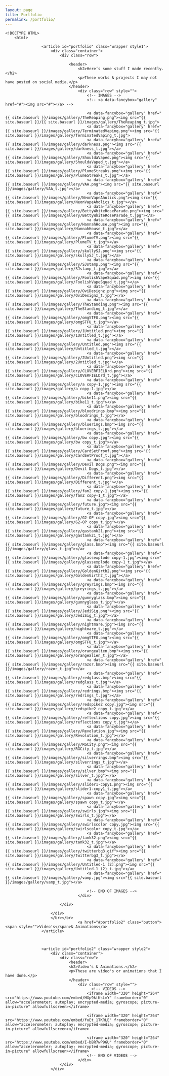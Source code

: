 ```yaml
---
layout: page
title: Portfolio
permalink: /portfolio/
---
```

	<!DOCTYPE HTML>
		<html>

					<article id="portfolio" class="wrapper style1">
						<div class="container">
							<div class="row">
								
								<header>
									<h2>Here’s some stuff I made recently.</h2>
									<p>These works & projects I may not have posted on social media.</p>
								</header>
									<div class="row" style="">
										<!-- IMAGES -->
										<!-- <a data-fancybox="gallery" href="#"><img src="#"></a> -->

										<a data-fancybox="gallery" href="{{ site.baseurl }}/images/gallery/TheReaping.png"><img src="{{ site.baseurl }}/{{ site.baseurl }}/images/gallery/TheReaping_t.jpg">
										<a data-fancybox="gallery" href="{{ site.baseurl }}/images/gallery/TerminatedVaping.png"><img src="{{ site.baseurl }}/images/gallery/TerminatedVaping_t.jpg">
										<a data-fancybox="gallery" href="{{ site.baseurl }}/images/gallery/darkness.png"><img src="{{ site.baseurl }}/images/gallery/darkness_t.jpg"></a>
										<a data-fancybox="gallery" href="{{ site.baseurl }}/images/gallery/ShouldaVaped.png"><img src="{{ site.baseurl }}/images/gallery/ShouldaVaped_t.jpg"></a>
										<a data-fancybox="gallery" href="{{ site.baseurl }}/images/gallery/PlumeStreaks.png"><img src="{{ site.baseurl }}/images/gallery/PlumeStreaks_t.jpg"></a>
										<a data-fancybox="gallery" href="{{ site.baseurl }}/images/gallery/VAA.png"><img src="{{ site.baseurl }}/images/gallery/VAA_t.jpg"></a>
										<a data-fancybox="gallery" href="{{ site.baseurl }}/images/gallery/NeonVapeAholics.png"><img src="{{ site.baseurl }}/images/gallery/NeonVapeAholics_t.jpg"></a>
										<a data-fancybox="gallery" href="{{ site.baseurl }}/images/gallery/BettyWhiteRoseParade.png"><img src="{{ site.baseurl }}/images/gallery/BettyWhiteRoseParade_t.jpg"></a>
										<a data-fancybox="gallery" href="{{ site.baseurl }}/images/gallery/HannahHouse.png"><img src="{{ site.baseurl }}/images/gallery/HannahHouse_t.jpg"></a>
										<a data-fancybox="gallery" href="{{ site.baseurl }}/images/gallery/PlumeTV.png"><img src="{{ site.baseurl }}/images/gallery/PlumeTV_t.jpg"></a>
										<a data-fancybox="gallery" href="{{ site.baseurl }}/images/gallery/skullySJ.png"><img src="{{ site.baseurl }}/images/gallery/skullySJ_t.jpg"></a>
										<a data-fancybox="gallery" href="{{ site.baseurl }}/images/gallery/SJstamp.png"><img src="{{ site.baseurl }}/images/gallery/SJstamp_t.jpg"></a>
										<a data-fancybox="gallery" href="{{ site.baseurl }}/images/gallery/FoolishVapeSquad.png"><img src="{{ site.baseurl }}/images/gallery/FoolishVapeSquad_t.jpg"></a>
										<a data-fancybox="gallery" href="{{ site.baseurl }}/images/gallery/OviDesignz.png"><img src="{{ site.baseurl }}/images/gallery/OviDesignz_t.jpg"></a>
										<a data-fancybox="gallery" href="{{ site.baseurl }}/images/gallery/TheStanding.png"><img src="{{ site.baseurl }}/images/gallery/TheStanding_t.jpg"></a>
										<a data-fancybox="gallery" href="{{ site.baseurl }}/images/gallery/omgSTFU.png"><img src="{{ site.baseurl }}/images/gallery/omgSTFU_t.jpg"></a>
										<a data-fancybox="gallery" href="{{ site.baseurl }}/images/gallery/1Untitled.png"><img src="{{ site.baseurl }}/images/gallery/1Untitled_t.jpg"></a>
										<a data-fancybox="gallery" href="{{ site.baseurl }}/images/gallery/Untitled.png"><img src="{{ site.baseurl }}/images/gallery/Untitled_t.jpg"></a>
										<a data-fancybox="gallery" href="{{ site.baseurl }}/images/gallery/2Untitled.png"><img src="{{ site.baseurl }}/images/gallery/2Untitled_t.jpg"></a>
										<a data-fancybox="gallery" href="{{ site.baseurl }}/images/gallery/CLOVERFIELDrd.png"><img src="{{ site.baseurl }}/images/gallery/CLOVERFIELDrd_t.jpg"></a>
										<a data-fancybox="gallery" href="{{ site.baseurl }}/images/gallery/a copy-1.jpg"><img src="{{ site.baseurl }}/images/gallery/a copy-1.jpg"></a>
										<a data-fancybox="gallery" href="{{ site.baseurl }}/images/gallery/bike11.png"><img src="{{ site.baseurl }}/images/gallery/bike11_t.jpg"></a>
										<a data-fancybox="gallery" href="{{ site.baseurl }}/images/gallery/bloodrings.bmp"><img src="{{ site.baseurl }}/images/gallery/bloodrings_t.jpg"></a>
										<a data-fancybox="gallery" href="{{ site.baseurl }}/images/gallery/bluerings.bmp"><img src="{{ site.baseurl }}/images/gallery/bluerings_t.jpg"></a>
										<a data-fancybox="gallery" href="{{ site.baseurl }}/images/gallery/bw copy.jpg"><img src="{{ site.baseurl }}/images/gallery/bw copy_t.jpg"></a>
										<a data-fancybox="gallery" href="{{ site.baseurl }}/images/gallery/CardSetProof.png"><img src="{{ site.baseurl }}/images/gallery/CardSetProof_t.jpg"></a>
										<a data-fancybox="gallery" href="{{ site.baseurl }}/images/gallery/Devil Dogs.png"><img src="{{ site.baseurl }}/images/gallery/Devil Dogs_t.jpg"></a>
										<a data-fancybox="gallery" href="{{ site.baseurl }}/images/gallery/Different.png"><img src="{{ site.baseurl }}/images/gallery/Different_t.jpg"></a>
										<a data-fancybox="gallery" href="{{ site.baseurl }}/images/gallery/fan2 copy-1.jpg"><img src="{{ site.baseurl }}/images/gallery/fan2 copy-1_t.jpg"></a>
										<a data-fancybox="gallery" href="{{ site.baseurl }}/images/gallery/future.jpg"><img src="{{ site.baseurl }}/images/gallery/future_t.jpg"></a>
										<a data-fancybox="gallery" href="{{ site.baseurl }}/images/gallery/G2-OP copy.jpg"><img src="{{ site.baseurl }}/images/gallery/G2-OP copy_t.jpg"></a>
										<a data-fancybox="gallery" href="{{ site.baseurl }}/images/gallery/gastank21.png"><img src="{{ site.baseurl }}/images/gallery/gastank21_t.jpg"></a>
										<a data-fancybox="gallery" href="{{ site.baseurl }}/images/gallery/glass.bmp"><img src="{{ site.baseurl }}/images/gallery/glass_t.jpg"></a>
										<a data-fancybox="gallery" href="{{ site.baseurl }}/images/gallery/glassexplode copy-1.jpg"><img src="{{ site.baseurl }}/images/gallery/glassexplode copy-1_t.jpg"></a>
										<a data-fancybox="gallery" href="{{ site.baseurl }}/images/gallery/GoldenGirth2.png"><img src="{{ site.baseurl }}/images/gallery/GoldenGirth2_t.jpg"></a>
										<a data-fancybox="gallery" href="{{ site.baseurl }}/images/gallery/greyrings.bmp"><img src="{{ site.baseurl }}/images/gallery/greyrings_t.jpg"></a>
										<a data-fancybox="gallery" href="{{ site.baseurl }}/images/gallery/gunnyglass.bmp"><img src="{{ site.baseurl }}/images/gallery/gunnyglass_t.jpg"></a>
										<a data-fancybox="gallery" href="{{ site.baseurl }}/images/gallery/JediSig.png"><img src="{{ site.baseurl }}/images/gallery/JediSig_t.jpg"></a>
										<a data-fancybox="gallery" href="{{ site.baseurl }}/images/gallery/nightmare.jpg"><img src="{{ site.baseurl }}/images/gallery/nightmare_t.jpg"></a>
										<a data-fancybox="gallery" href="{{ site.baseurl }}/images/gallery/omgSTFU.png"><img src="{{ site.baseurl }}/images/gallery/omgSTFU_t.jpg"></a>
										<a data-fancybox="gallery" href="{{ site.baseurl }}/images/gallery/orangealien.bmp"><img src="{{ site.baseurl }}/images/gallery/orangealien_t.jpg"></a>
										<a data-fancybox="gallery" href="{{ site.baseurl }}/images/gallery/razor.bmp"><img src="{{ site.baseurl }}/images/gallery/razor_t.jpg"></a>
										<a data-fancybox="gallery" href="{{ site.baseurl }}/images/gallery/redglass.bmp"><img src="{{ site.baseurl }}/images/gallery/redglass_t.jpg"></a>
										<a data-fancybox="gallery" href="{{ site.baseurl }}/images/gallery/redrings.bmp"><img src="{{ site.baseurl }}/images/gallery/redrings_t.jpg"></a>
										<a data-fancybox="gallery" href="{{ site.baseurl }}/images/gallery/redspike2 copy.jpg"><img src="{{ site.baseurl }}/images/gallery/redspike2 copy_t.jpg"></a>
										<a data-fancybox="gallery" href="{{ site.baseurl }}/images/gallery/reflections copy.jpg"><img src="{{ site.baseurl }}/images/gallery/reflections copy_t.jpg"></a>
										<a data-fancybox="gallery" href="{{ site.baseurl }}/images/gallery/Revolution.jpg"><img src="{{ site.baseurl }}/images/gallery/Revolution_t.jpg"></a>
										<a data-fancybox="gallery" href="{{ site.baseurl }}/images/gallery/RGCity.png"><img src="{{ site.baseurl }}/images/gallery/RGCity_t.jpg"></a>
										<a data-fancybox="gallery" href="{{ site.baseurl }}/images/gallery/silverrings.bmp"><img src="{{ site.baseurl }}/images/gallery/silverrings_t.jpg"></a>
										<a data-fancybox="gallery" href="{{ site.baseurl }}/images/gallery/silver.bmp"><img src="{{ site.baseurl }}/images/gallery/silver_t.jpg"></a>
										<a data-fancybox="gallery" href="{{ site.baseurl }}/images/gallery/slider1-copy1.png"><img src="{{ site.baseurl }}/images/gallery/slider1-copy1_t.jpg"></a>
										<a data-fancybox="gallery" href="{{ site.baseurl }}/images/gallery/spawn copy.jpg"><img src="{{ site.baseurl }}/images/gallery/spawn copy_t.jpg"></a>
										<a data-fancybox="gallery" href="{{ site.baseurl }}/images/gallery/swirls.jpg"><img src="{{ site.baseurl }}/images/gallery/swirls_t.jpg"></a>
										<a data-fancybox="gallery" href="{{ site.baseurl }}/images/gallery/swirlscolor copy.jpg"><img src="{{ site.baseurl }}/images/gallery/swirlscolor copy_t.jpg"></a>
										<a data-fancybox="gallery" href="{{ site.baseurl }}/images/gallery/tank32.png"><img src="{{ site.baseurl }}/images/gallery/tank32_t.jpg"></a>
										<a data-fancybox="gallery" href="{{ site.baseurl }}/images/gallery/twitterbg3.gif"><img src="{{ site.baseurl }}/images/gallery/twitterbg3_t.jpg"></a>
										<a data-fancybox="gallery" href="{{ site.baseurl }}/images/gallery/Untitled-1 (2).png"><img src="{{ site.baseurl }}/images/gallery/Untitled-1 (2)_t.jpg"></a>
										<a data-fancybox="gallery" href="{{ site.baseurl }}/images/gallery/vamp.jpg"><img src="{{ site.baseurl }}/images/gallery/vamp_t.jpg"></a>
										
										<!-- END OF IMAGES -->
									</div>
									
							</div>
							
						</div>
						</br></br>
									<a href="#portfolio2" class="button"><span style="">Video's</span>& Animations</a>
					</article>



					<article id="portfolio2" class="wrapper style2">
						<div class="container">
							<div class="row">
								<header>
								<h2>Video's & Animations.</h2>
								<p>These are video's or animations that I have done.</p>
								</header>
									<div class="row" style="">				  
										  <!-- VIDEOS -->
										<iframe width="320" height="264" src="https://www.youtube.com/embed/HXp9ktKsLmY" frameborder="0" allow="accelerometer; autoplay; encrypted-media; gyroscope; picture-in-picture" allowfullscreen></iframe>

										<iframe width="320" height="264" src="https://www.youtube.com/embed/fuEt_1TKRLE" frameborder="0" allow="accelerometer; autoplay; encrypted-media; gyroscope; picture-in-picture" allowfullscreen></iframe>

										<iframe width="320" height="264" src="https://www.youtube.com/embed/I-bBR7wP9GU" frameborder="0" allow="accelerometer; autoplay; encrypted-media; gyroscope; picture-in-picture" allowfullscreen></iframe>
										<!-- END OF VIDEOS -->
									</div>
							</div>
						</div>
</html>						